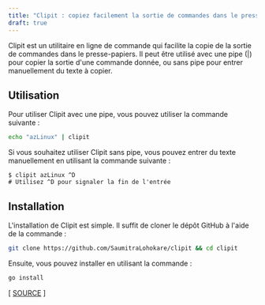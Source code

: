 ```yaml
---
title: "Clipit : copiez facilement la sortie de commandes dans le presse-papiers avec cet utilitaire en ligne de commande"
draft: true
---
```


Clipit est un utilitaire en ligne de commande qui facilite la copie de la sortie de commandes dans le presse-papiers. Il peut être utilisé avec une pipe (|) pour copier la sortie d'une commande donnée, ou sans pipe pour entrer manuellement du texte à copier.

## Utilisation

Pour utiliser Clipit avec une pipe, vous pouvez utiliser la commande suivante :

```bash
echo "azLinux" | clipit
```

Si vous souhaitez utiliser Clipit sans pipe, vous pouvez entrer du texte manuellement en utilisant la commande suivante :

```
$ clipit azLinux ^D
# Utilisez ^D pour signaler la fin de l'entrée
```

## Installation

L'installation de Clipit est simple. Il suffit de cloner le dépôt GitHub à l'aide de la commande :

```bash
git clone https://github.com/SaumitraLohokare/clipit && cd clipit
```

Ensuite, vous pouvez installer en utilisant la commande :

```bash
go install
```

[ [SOURCE](https://github.com/SaumitraLohokare/clipit) ]
